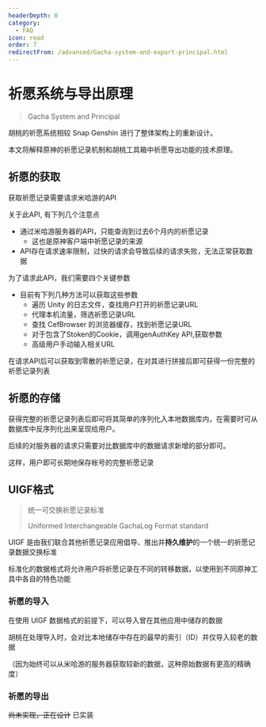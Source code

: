 ```yaml
---
headerDepth: 0
category:
  - FAQ
icon: read
order: 7
redirectFrom: /advanced/Gacha-system-and-export-principal.html
---
```


# 祈愿系统与导出原理
> Gacha System and Principal


胡桃的祈愿系统相较 Snap Genshin 进行了整体架构上的重新设计。

本文将解释原神的祈愿记录机制和胡桃工具箱中祈愿导出功能的技术原理。

## 祈愿的获取

获取祈愿记录需要请求米哈游的API

关于此API, 有下列几个注意点
* 通过米哈游服务器的API，只能查询到过去6个月内的祈愿记录
  * 这也是原神客户端中祈愿记录的来源
* API存在请求速率限制，过快的请求会导致后续的请求失败，无法正常获取数据

为了请求此API，我们需要四个关键参数

- 目前有下列几种方法可以获取这些参数
  * 遍历 Unity 的日志文件，查找用户打开的祈愿记录URL
  * 代理本机流量，筛选祈愿记录URL
  * 查找 CefBrowser 的浏览器缓存，找到祈愿记录URL
  * 对于包含了Stoken的Cookie，调用genAuthKey API,获取参数
  * 高级用户手动输入相关URL

在请求API后可以获取到零散的祈愿记录，在对其进行拼接后即可获得一份完整的祈愿记录列表

## 祈愿的存储

获得完整的祈愿记录列表后即可将其简单的序列化入本地数据库内，在需要时可从数据库中反序列化出来呈现给用户。

后续的对服务器的请求只需要对比数据库中的数据请求新增的部分即可。

这样，用户即可长期地保存帐号的完整祈愿记录

## UIGF格式
> 统一可交换祈愿记录标准
> 
> Uniformed Interchangeable GachaLog Format standard

UIGF 是由我们联合其他祈愿记录应用倡导、推出并**持久维护**的一个统一的祈愿记录数据交换标准

标准化的数据格式将允许用户将祈愿记录在不同的转移数据，以使用到不同原神工具中各自的特色功能

### 祈愿的导入

在使用 UIGF 数据格式的前提下，可以导入曾在其他应用中储存的数据

胡桃在处理导入时，会对比本地储存中存在的最早的索引（ID）并仅导入较老的数据

（因为始终可以从米哈游的服务器获取较新的数据，这种原始数据有更高的精确度）

### 祈愿的导出

~~尚未实现，正在设计~~ 已实装